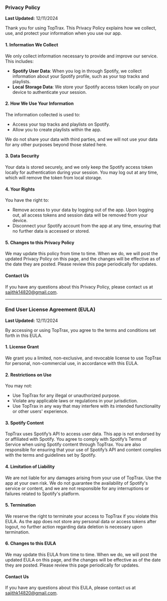 ### **Privacy Policy**

**Last Updated:** 12/11/2024

Thank you for using TopTrax. This Privacy Policy explains how we collect, use, and protect your information when you use our app.

#### **1. Information We Collect**

We only collect information necessary to provide and improve our service. This includes:

- **Spotify User Data**: When you log in through Spotify, we collect information about your Spotify profile, such as your top tracks and playlists.
- **Local Storage Data**: We store your Spotify access token locally on your device to authenticate your session.

#### **2. How We Use Your Information**

The information collected is used to:

- Access your top tracks and playlists on Spotify.
- Allow you to create playlists within the app.

We do not share your data with third parties, and we will not use your data for any other purposes beyond those stated here.

#### **3. Data Security**

Your data is stored securely, and we only keep the Spotify access token locally for authentication during your session. You may log out at any time, which will remove the token from local storage.

#### **4. Your Rights**

You have the right to:

- Remove access to your data by logging out of the app. Upon logging out, all access tokens and session data will be removed from your device.
- Disconnect your Spotify account from the app at any time, ensuring that no further data is accessed or stored.

#### **5. Changes to this Privacy Policy**

We may update this policy from time to time. When we do, we will post the updated Privacy Policy on this page, and the changes will be effective as of the date they are posted. Please review this page periodically for updates.

#### **Contact Us**

If you have any questions about this Privacy Policy, please contact us at sajithk14820@gmail.com.

---

### **End User License Agreement (EULA)**

**Last Updated:** 12/11/2024

By accessing or using TopTrax, you agree to the terms and conditions set forth in this EULA.

#### **1. License Grant**

We grant you a limited, non-exclusive, and revocable license to use TopTrax for personal, non-commercial use, in accordance with this EULA.

#### **2. Restrictions on Use**

You may not:

- Use TopTrax for any illegal or unauthorized purpose.
- Violate any applicable laws or regulations in your jurisdiction.
- Use TopTrax in any way that may interfere with its intended functionality or other users' experience.

#### **3. Spotify Content**

TopTrax uses Spotify’s API to access user data. This app is not endorsed by or affiliated with Spotify. You agree to comply with Spotify’s Terms of Service when using Spotify content through TopTrax. You are also responsible for ensuring that your use of Spotify’s API and content complies with the terms and guidelines set by Spotify.

#### **4. Limitation of Liability**

We are not liable for any damages arising from your use of TopTrax. Use the app at your own risk. We do not guarantee the availability of Spotify's service or content, and we are not responsible for any interruptions or failures related to Spotify's platform.

#### **5. Termination**

We reserve the right to terminate your access to TopTrax if you violate this EULA. As the app does not store any personal data or access tokens after logout, no further action regarding data deletion is necessary upon termination.

#### **6. Changes to this EULA**

We may update this EULA from time to time. When we do, we will post the updated EULA on this page, and the changes will be effective as of the date they are posted. Please review this page periodically for updates.

#### **Contact Us**

If you have any questions about this EULA, please contact us at sajithk14820@gmail.com.
